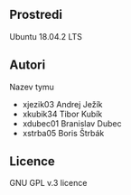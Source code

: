 Prostredi
---------

Ubuntu 18.04.2 LTS

Autori
------

Nazev tymu
- xjezik03 Andrej Ježík
- xkubik34 Tibor Kubík
- xdubec01 Branislav Dubec
- xstrba05 Boris Štrbák

Licence
-------

GNU GPL v.3 licence
